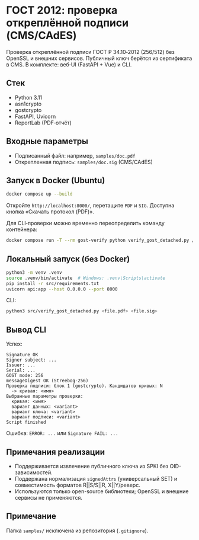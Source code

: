 # ГОСТ 2012: проверка откреплённой подписи (CMS/CAdES)

Проверка откреплённой подписи ГОСТ Р 34.10‑2012 (256/512) без OpenSSL и внешних сервисов. Публичный ключ берётся из сертификата в CMS. В комплекте: веб‑UI (FastAPI + Vue) и CLI.

## Стек
- Python 3.11
- asn1crypto
- gostcrypto
 - FastAPI, Uvicorn
 - ReportLab (PDF‑отчёт)

## Входные параметры
- Подписанный файл: например, `samples/doc.pdf`
- Открепленная подпись: `samples/doc.sig` (CMS/CAdES)

## Запуск в Docker (Ubuntu)
```bash
docker compose up --build
```
Откройте `http://localhost:8000/`, перетащите `PDF` и `SIG`. Доступна кнопка «Скачать протокол (PDF)».

Для CLI‑проверки можно временно переопределить команду контейнера:
```bash
docker compose run -T --rm gost-verify python verify_gost_detached.py /data/your.pdf /data/your.sig
```

## Локальный запуск (без Docker)
```bash
python3 -m venv .venv
source .venv/bin/activate  # Windows: .venv\Scripts\activate
pip install -r src/requirements.txt
uvicorn api:app --host 0.0.0.0 --port 8000
```
CLI:
```bash
python3 src/verify_gost_detached.py <file.pdf> <file.sig>
```

## Вывод CLI
Успех:
```
Signature OK
Signer subject: ...
Issuer: ...
Serial: ...
GOST mode: 256
messageDigest OK (Streebog-256)
Проверка подписи: блок 1 (gostcrypto). Кандидатов кривых: N
  -> кривая: <имя>
Выбранные параметры проверки:
  кривая: <имя>
  вариант данных: <variant>
  вариант ключа: <variant>
  вариант подписи: <variant>
Script finished
```
Ошибка: `ERROR: ...` или `Signature FAIL: ...`

## Примечания реализации
- Поддерживается извлечение публичного ключа из SPKI без OID-зависимостей.
- Поддержана нормализация `signedAttrs` (универсальный SET) и совместимость форматов R||S/S||R, X||Y/реверс.
- Используются только open-source библиотеки; OpenSSL и внешние сервисы не применяются.

## Примечание
Папка `samples/` исключена из репозитория (`.gitignore`).


